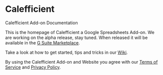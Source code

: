 # Calefficient
Calefficient Add-on Documentation

This is the homepage of Calefficient a Google Spreadsheets Add-on.
We are working on the alpha release, stay tuned. When released it will be available in the [G Suite Marketplace].

Take a look at how to get started, tips and tricks in our [Wiki].

By using the Calefficient Add-on and Website you agree with our [Terms of Service] and [Privacy Policy].

[G Suite Marketplace]: https://gsuite.google.com/marketplace/
[Wiki]: http://caenrigen.tech/Calefficient/Wiki
[Terms of Service]: http://caenrigen.tech/Calefficient/ToS
[Privacy Policy]: http://caenrigen.tech/Calefficient/PrivacyPolicy
